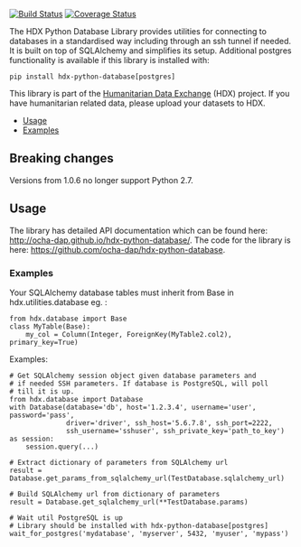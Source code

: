 [![Build Status](https://github.com/OCHA-DAP/hdx-python-database/workflows/build/badge.svg)](https://github.com/OCHA-DAP/hdx-python-database/actions?query=workflow%3Abuild) [![Coverage Status](https://coveralls.io/repos/github/OCHA-DAP/hdx-python-database/badge.svg?branch=main&ts=1)](https://coveralls.io/github/OCHA-DAP/hdx-python-database?branch=main)

The HDX Python Database Library provides utilities for connecting to databases in a standardised way including
through an ssh tunnel if needed. It is built on top of SQLAlchemy and simplifies its setup. Additional postgres
functionality is available if this library is installed with:

    pip install hdx-python-database[postgres]


This library is part of the [Humanitarian Data Exchange](https://data.humdata.org/) (HDX) project. If you have 
humanitarian related data, please upload your datasets to HDX.

  - [Usage](#usage)
  - [Examples](#examples)

## Breaking changes
Versions from 1.0.6 no longer support Python 2.7. 

## Usage

The library has detailed API documentation which can be found here: <http://ocha-dap.github.io/hdx-python-database/>. 
The code for the library is here: <https://github.com/ocha-dap/hdx-python-database>.

### Examples

Your SQLAlchemy database tables must inherit from Base in
hdx.utilities.database eg. :

    from hdx.database import Base
    class MyTable(Base):
        my_col = Column(Integer, ForeignKey(MyTable2.col2), primary_key=True)

Examples:

    # Get SQLAlchemy session object given database parameters and
    # if needed SSH parameters. If database is PostgreSQL, will poll
    # till it is up.
    from hdx.database import Database
    with Database(database='db', host='1.2.3.4', username='user', password='pass',
                  driver='driver', ssh_host='5.6.7.8', ssh_port=2222,
                  ssh_username='sshuser', ssh_private_key='path_to_key') as session:
        session.query(...)

    # Extract dictionary of parameters from SQLAlchemy url
    result = Database.get_params_from_sqlalchemy_url(TestDatabase.sqlalchemy_url)

    # Build SQLAlchemy url from dictionary of parameters
    result = Database.get_sqlalchemy_url(**TestDatabase.params)

    # Wait util PostgreSQL is up
    # Library should be installed with hdx-python-database[postgres]
    wait_for_postgres('mydatabase', 'myserver', 5432, 'myuser', 'mypass')

